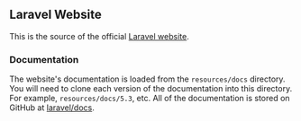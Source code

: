 ## Laravel Website

This is the source of the official [Laravel website](https://laravel.com).

### Documentation

The website's documentation is loaded from the `resources/docs` directory. You will need to clone each version of the documentation into this directory. For example, `resources/docs/5.3`, etc. All of the documentation is stored on GitHub at [laravel/docs](https://github.com/laravel/docs).
